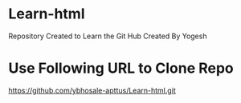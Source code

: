 # Learn-html
Repository Created to Learn the Git Hub
Created By Yogesh
# Use Following URL to Clone Repo
  https://github.com/ybhosale-apttus/Learn-html.git

